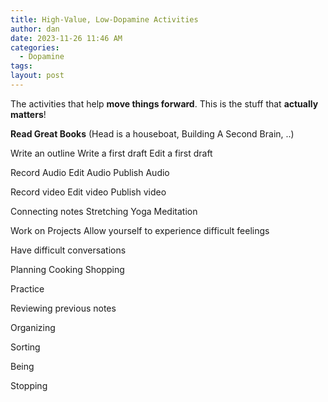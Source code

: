 ```yaml
---
title: High-Value, Low-Dopamine Activities
author: dan
date: 2023-11-26 11:46 AM
categories:
  - Dopamine
tags: 
layout: post
---
```


The activities that help **move things forward**. 
This is the stuff that **actually matters**!

**Read Great Books** (Head is a houseboat, Building A Second Brain, ..)

Write an outline
Write a first draft
Edit a first draft

Record Audio
Edit Audio 
Publish Audio

Record video
Edit video
Publish video

Connecting notes
Stretching
Yoga
Meditation

Work on Projects
Allow yourself to experience difficult feelings

Have difficult conversations

Planning
Cooking
Shopping

Practice

Reviewing previous notes

Organizing

Sorting

Being 

Stopping